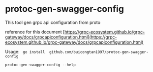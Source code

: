 # protoc-gen-swagger-config
This tool gen grpc api configuration from proto

reference for this document [https://grpc-ecosystem.github.io/grpc-gateway/docs/grpcapiconfiguration.html](https://grpc-ecosystem.github.io/grpc-gateway/docs/grpcapiconfiguration.html)

Usage: 
    ``` go install  github.com/buicongtan1997/protoc-gen-swagger-config```
    
    
    protoc-gen-swagger-config --help

